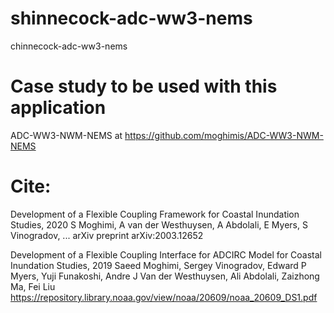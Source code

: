 # shinnecock-adc-ww3-nems
chinnecock-adc-ww3-nems


# Case study to be used with this application
ADC-WW3-NWM-NEMS   at  https://github.com/moghimis/ADC-WW3-NWM-NEMS


# Cite:
Development of a Flexible Coupling Framework for Coastal Inundation Studies, 2020
S Moghimi, A van der Westhuysen, A Abdolali, E Myers, S Vinogradov, ...
arXiv preprint arXiv:2003.12652

Development of a Flexible Coupling Interface for ADCIRC Model for Coastal Inundation Studies, 2019
Saeed Moghimi, Sergey Vinogradov, Edward P Myers, Yuji Funakoshi, Andre J Van der Westhuysen, Ali Abdolali, Zaizhong Ma, Fei Liu
https://repository.library.noaa.gov/view/noaa/20609/noaa_20609_DS1.pdf


